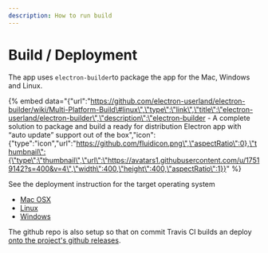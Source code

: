 ```yaml
---
description: How to run build
---
```


# Build / Deployment

The app uses `electron-builder`to package the app for the Mac, Windows and Linux.

{% embed data="{\"url\":\"https://github.com/electron-userland/electron-builder/wiki/Multi-Platform-Build\#linux\",\"type\":\"link\",\"title\":\"electron-userland/electron-builder\",\"description\":\"electron-builder - A complete solution to package and build a ready for distribution Electron app with “auto update” support out of the box\",\"icon\":{\"type\":\"icon\",\"url\":\"https://github.com/fluidicon.png\",\"aspectRatio\":0},\"thumbnail\":{\"type\":\"thumbnail\",\"url\":\"https://avatars1.githubusercontent.com/u/17519142?s=400&v=4\",\"width\":400,\"height\":400,\"aspectRatio\":1}}" %}

See the deployment instruction for the target operating system

* [Mac OSX ](deploymentbuild-for-max-os-x.md)
* [Linux](deployment-build-for-linux.md)
* [Windows](deployment-build-for-windows/)

The github repo is also setup so that on commit Travis CI builds an deploy [onto the project's github releases](https://github.com/OpenNewsLabs/autoEdit_2/releases).



